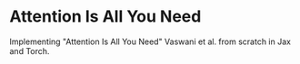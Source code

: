 # Attention Is All You Need
Implementing "Attention Is All You Need" Vaswani et al. from scratch in Jax and Torch.
